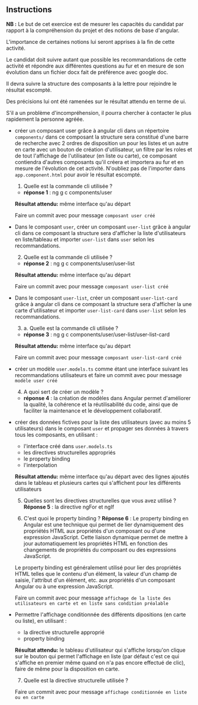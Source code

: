 ## Instructions

__NB :__ Le but de cet exercice est de mesurer les capacités du candidat par rapport à la compréhension du projet et des notions de base d'angular. 

L'importance de certaines notions lui seront apprises à la fin de cette activité. 

Le candidat doit suivre autant que possible les recommandations de cette activité et répondre aux différentes questions au fur et en mesure de son évolution dans un fichier docx fait de préférence avec google doc. 

Il devra suivre la structure des composants à la lettre pour rejoindre le résultat escompté. 

Des précisions lui ont été ramenées sur le résultat attendu en terme de ui.

S'il a un problème d'incompréhension, il pourra chercher à contacter le plus rapidement la personne agréée. 

* créer un composant user grâce à angular cli dans un répertoire `components/` dans ce composant la structure sera constitué d'une barre de recherche avec 2 ordres de disposition un pour les listes et un autre en carte avec un bouton de création d'utilisateur, un filtre par les roles et de tout l'affichage de l'utilisateur (en liste ou carte), ce composant contiendra d'autres composants qu'il créera et importera au fur et en mesure de l'évolution de cet activité. N'oubliez pas de l'importer dans `app.component.html` pour avoir le résultat escompté.

    1. Quelle est la commande cli utilisée ?
    * __réponse 1__ : ng g c components/user

    __Résultat attendu:__ même interface qu'au départ

    Faire un commit avec pour message `composant user créé`

* Dans le composant `user`, créer un composant `user-list` grâce à angular cli dans ce composant la structure sera d'afficher la liste d'utilisateurs en liste/tableau  et importer `user-list` dans `user` selon les recommandations.
    
    2. Quelle est la commande cli utilisée ?
    * __réponse 2__ : ng g c components/user/user-list

    __Résultat attendu:__ même interface qu'au départ

    Faire un commit avec pour message `composant user-list créé`

* Dans le composant `user-list`, créer un composant `user-list-card` grâce à angular cli dans ce composant la structure sera d'afficher la  une carte d'utilisateur  et importer `user-list-card` dans `user-list` selon les recommandations. 

    3. a. Quelle est la commande cli utilisée ?
    * __réponse 3__ : ng g c components/user/user-list/user-list-card
    
    __Résultat attendu:__ même interface qu'au départ

    Faire un commit avec pour message `composant user-list-card créé`

* créer un modèle `user.models.ts` comme étant une interface suivant les recommandations utilisateurs  et faire un commit avec pour message `modèle user créé`

    4. A quoi sert de créer un modèle ?
    * __réponse 4__ : la création de modèles dans Angular permet d'améliorer la qualité, la cohérence et la réutilisabilité du code, ainsi que de faciliter la maintenance et le développement collaboratif.

* créer des données fictives pour la liste des utilisateurs (avec au moins 5 utilisateurs) dans le composant `user` et propager ses données à travers tous les composants, en utilisant :

    * l'interface créé dans `user.models.ts`
    * les directives structurelles appropriés
    * le property binding
    * l'interpolation

    
    __Résultat attendu:__ même interface qu'au départ avec des lignes ajoutés dans le tableau et plusieurs cartes qui s'affichent pour les différents utilisateurs

    5. Quelles sont les directives structurelles que vous avez utilisé ?
    __Réponse 5__ : la directive ngFor et ngIf


    6. C'est quoi le property binding ?
    __Réponse 6__ : Le property binding en Angular est une technique qui permet de lier dynamiquement des propriétés HTML aux propriétés d'un composant ou d'une expression JavaScript. Cette liaison dynamique permet de mettre à jour automatiquement les propriétés HTML en fonction des changements de propriétés du composant ou des expressions JavaScript.

    Le property binding est généralement utilisé pour lier des propriétés HTML telles que le contenu d'un élément, la valeur d'un champ de saisie, l'attribut d'un élément, etc. aux propriétés d'un composant Angular ou à une expression JavaScript.

    Faire un commit avec pour message `affichage de la liste des utilisateurs en carte et en liste sans condition préalable`

* Permettre l'affichage conditionnée des différents dipositions (en carte ou liste), en utilisant :

    * la directive structurelle approprié
    * property binding

    
    __Résultat attendu:__ le tableau d'utilisateur qui s'affiche lorsqu'on clique sur le bouton qui permet l'affichage en liste (par défaut c'est ce qui s'affiche en premier même quand on n'a pas encore effectué de clic), faire de même pour la disposition en carte.

    7. Quelle est la directive structurelle utilisée ?

    Faire un commit avec pour message `affichage conditionnée en liste ou en carte`
